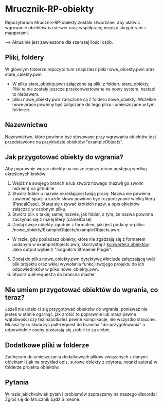 # Mrucznik-RP-obiekty
Repozytorium Mrucznik-RP-obiekty zostało stworzone, aby ułatwić wgrywanie obiektów na serwer oraz współpracę między skrypterami i mapperami. 

--> Aktualnie jest zawieszone dla szerszej ilości osób.

## Pliki, foldery
W głównym folderze repozytorium znajdziesz pliki nowe_obiekty.pwn oraz stare_obiekty.pwn.

* W pliku stare_obiekty.pwn załączone są pliki z folderu stare_obiekty. Pliki te nie zostały jeszcze przekonwertowane na nowy system, nastąpi to niebawem.
*  pliku nowe_obiekty.pwn załączone są z folderu nowe_obiekty. Wszelkie nowe prace powinny być załączane do tego pliku i umieszczane w tym folderze.

## Nazewnictwo
Nazewnictwo, które powinno być stosowane przy wgrywaniu obiektów jest przedstawione na przykładzie obiektów "exampleObjects".

## Jak przygotować obiekty do wgrania?
Aby poprawnie wgrać obiekty na nasze repozytorium postępuj według określonych kroków:

1. Wejdź na swojego branch'a lub stwórz nowego (nazwij go swoim nickiem) na github'ie
2. Stwórz folder o nazwie określającej twoją pracę. Nazwa nie powinna zawierać spacji a każde słowo powinno być rozpoczynane wielką literą (PascalCase). Staraj się używać krótkich nazw, a opis obiektów załączać w osobnym pliku.
3. Stwórz plik o takiej samej nazwie, jak folder, z tym, że nazwa powinna zaczynać się z małej litery (camelCase)
4. Dodaj swoje obiekty zgodnie z formatem, jaki jest podany w pliku: /nowe_obiekty/ExampleObjects/exampleObjects.pwn.
 * W razie, gdy posiadasz obiekty, które nie zgadzają się z formatem podanym w exampleObjects.pwn, skorzystaj z [konwertera obiektów](http://convertffs.com/). Jako output wybierz "Icognito's Streamer Plugin".
5. Dodaj do pliku nowe_obiekty.pwn dyrektywę #include załączającą twój plik projektu oraz wklej wywołania funkcji twojego projektu do ich odpowiedników w pliku nowe_obiekty.pwn.
6. Stwórz pull-request'a do brancha master

## Nie umiem przygotować obiektów do wgrania, co teraz?
Jeżeli nie udało ci się przygotować obiektów do wgrania, ponieważ nie jesteś w stanie ogarnąć, jak zrobić to poprawnie lub masz pewne wątpliwości czy też napotkałeś pewne komplikacje, nie wszystko stracone.
Musisz tylko stworzyć pull-request do brancha "do-przygotowania" a odpowiednie osoby postarają się zrobić to za ciebie.


## Dodatkowe pliki w folderze
Zachęcam do umieszczania dodatkowych plików związanych z danymi obiektami (jak na przykład opis, surowe obiekty z edytora, notatki autora) w folderze projektu obiektów.

## Pytania
W razie jakichkolwiek pytań i problemów zapraszamy na naszego discorda! Zgłoś się do Mrucznik bądź Simeone. 
